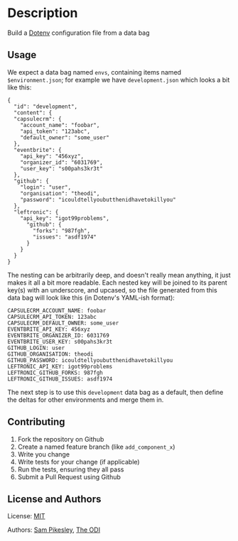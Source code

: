 Description
===========

Build a [Dotenv](https://github.com/bkeepers/dotenv) configuration file from a data bag

Usage
-----

We expect a data bag named ```envs```, containing items named ```$environment.json```; for example we have ```development.json``` which looks a bit like this:

    {
      "id": "development",
      "content": {
      "capsulecrm": {
        "account_name": "foobar",
        "api_token": "123abc",
        "default_owner": "some_user"
      },
      "eventbrite": {
        "api_key": "456xyz",
        "organizer_id": "6031769",
        "user_key": "s00pahs3kr3t"
      },
      "github": {
        "login": "user",
        "organisation": "theodi",
        "password": "icouldtellyoubutthenidhavetokillyou"
      },
      "leftronic": {
        "api_key": "igot99problems",
          "github": {
            "forks": "987fgh",
            "issues": "asdf1974"
          }
        }
      }
    }

The nesting can be arbitrarily deep, and doesn't really mean anything, it just makes it all a bit more readable. Each nested key will be joined to its parent key(s) with an underscore, and upcased, so the file generated from this data bag will look like this (in Dotenv's YAML-ish format):

    CAPSULECRM_ACCOUNT_NAME: foobar
    CAPSULECRM_API_TOKEN: 123abc
    CAPSULECRM_DEFAULT_OWNER: some_user
    EVENTBRITE_API_KEY: 456xyz
    EVENTBRITE_ORGANIZER_ID: 6031769
    EVENTBRITE_USER_KEY: s00pahs3kr3t
    GITHUB_LOGIN: user
    GITHUB_ORGANISATION: theodi
    GITHUB_PASSWORD: icouldtellyoubutthenidhavetokillyou
    LEFTRONIC_API_KEY: igot99problems
    LEFTRONIC_GITHUB_FORKS: 987fgh
    LEFTRONIC_GITHUB_ISSUES: asdf1974

The next step is to use this ```development``` data bag as a default, then define the deltas for other environments and merge them in. 

Contributing
------------

1. Fork the repository on Github
2. Create a named feature branch (like `add_component_x`)
3. Write you change
4. Write tests for your change (if applicable)
5. Run the tests, ensuring they all pass
6. Submit a Pull Request using Github

License and Authors
-------------------

License: [MIT](http://opensource.org/licenses/MIT)

Authors: [Sam Pikesley](http://twitter.com/pikesley), [The ODI](http://twitter.com/theoditech)
